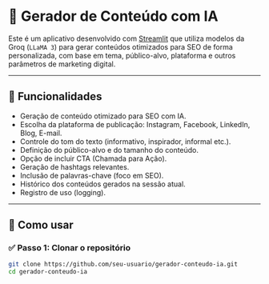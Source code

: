 # 🤖 Gerador de Conteúdo com IA

Este é um aplicativo desenvolvido com [Streamlit](https://streamlit.io) que utiliza modelos da Groq (`LLaMA 3`) para gerar conteúdos otimizados para SEO de forma personalizada, com base em tema, público-alvo, plataforma e outros parâmetros de marketing digital.

---

## 📌 Funcionalidades

- Geração de conteúdo otimizado para SEO com IA.
- Escolha da plataforma de publicação: Instagram, Facebook, LinkedIn, Blog, E-mail.
- Controle do tom do texto (informativo, inspirador, informal etc.).
- Definição do público-alvo e do tamanho do conteúdo.
- Opção de incluir CTA (Chamada para Ação).
- Geração de hashtags relevantes.
- Inclusão de palavras-chave (foco em SEO).
- Histórico dos conteúdos gerados na sessão atual.
- Registro de uso (logging).

---

## 🚀 Como usar

### ✅ Passo 1: Clonar o repositório

```bash
git clone https://github.com/seu-usuario/gerador-conteudo-ia.git
cd gerador-conteudo-ia
